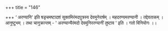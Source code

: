 +++
title = "146"

+++
‘ अरण्यानि' इति षडृचमष्टादशं सूक्तमिरंमदपुत्रस्य देवमुनेरार्षम् । महदरण्यमरण्यानी । तद्देवताकम् । आनुष्टुभम् । तथा चानुक्रान्तम् - ' अरण्यान्यैरंमदो देवमुनिररण्यानीं तुष्टाव ' इति । गतो विनियोगः ।।